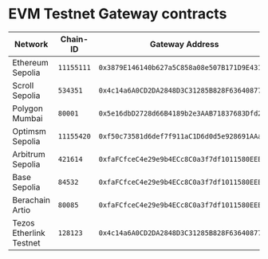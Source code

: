 # EVM Testnet Gateway contracts

<table data-view="cards"><thead><tr><th>Network</th><th>Chain-ID</th><th>Gateway Address</th><th>Proxy Admin</th><th>Contract Version</th></tr></thead><tbody><tr><td>Ethereum Sepolia</td><td><code>11155111</code></td><td><code>0x3879E146140b627a5C858a08e507B171D9E43139</code></td><td><code>0x38476c18226C98C821eE1DFc368D49691d44cE68</code></td><td><code>0.1.0</code></td></tr><tr><td>Scroll Sepolia</td><td><code>534351</code></td><td><code>0x4c14a6A0CD2DA2848D3C31285B828F6364087735</code></td><td><code>0xCbA9277ccf3Ce4e217D983FB141dcDAa0b66bF8f</code></td><td><code>0.2.0-beta</code></td></tr><tr><td>Polygon Mumbai</td><td><code>80001</code></td><td><code>0x5e16dbD2728d66B4189b2e3AAB71837683Dfd2d7</code></td><td><code>0x952350102fd243B353fd734B5Cc4e3b4088a4aE7</code></td><td><code>0.1.0</code></td></tr><tr><td>Optimsm Sepolia</td><td><code>11155420</code></td><td><code>0xf50c73581d6def7f911aC1D6d0d5e928691AAa9E</code></td><td><code>0x0f119D36896631E7202F20E6aC5a66485Fe871Cd</code></td><td><code>0.1.0</code></td></tr><tr><td>Arbitrum Sepolia</td><td><code>421614</code></td><td><code>0xfaFCfceC4e29e9b4ECc8C0a3f7df1011580EEEf2</code></td><td><code>0xdDC6d94d9f9FBb0524f069882d7C98241040472E</code></td><td><code>0.1.0</code></td></tr><tr><td>Base Sepolia</td><td><code>84532</code></td><td><code>0xfaFCfceC4e29e9b4ECc8C0a3f7df1011580EEEf2</code></td><td><code>0xdDC6d94d9f9FBb0524f069882d7C98241040472E</code></td><td><code>0.1.0</code></td></tr><tr><td>Berachain Artio</td><td><code>80085</code></td><td><code>0xfaFCfceC4e29e9b4ECc8C0a3f7df1011580EEEf2</code></td><td><code>0xdDC6d94d9f9FBb0524f069882d7C98241040472E</code></td><td><code>0.1.0</code></td></tr><tr><td>Tezos Etherlink Testnet</td><td><code>128123</code></td><td><code>0x4c14a6A0CD2DA2848D3C31285B828F6364087735</code></td><td><code>0xCbA9277ccf3Ce4e217D983FB141dcDAa0b66bF8f</code></td><td><code>0.2.0-beta</code></td></tr></tbody></table>
